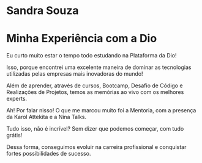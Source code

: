 # Sandra Souza
<!DOCTYPE html>
<html lang="pt-br">
<head>
    <meta charset="UTF-8">
    <meta name="viewport" content="width=device-width, initial-scale=1.0">
    
</head>
<body>
    <div class="container">
        <h1>Minha Experiência com a Dio</h1>
        <p>Eu curto muito estar o tempo todo estudando na Plataforma da Dio!</p>
        <p>Isso, porque encontrei uma <span class="highlight">excelente maneira</span> de dominar as tecnologias utilizadas pelas empresas mais inovadoras do mundo!</p>
        <p>Além de aprender, através de cursos, Bootcamp, Desafio de Código e Realizações de Projetos, temos as memórias ao vivo com os melhores experts.</p>
        <p>Ah! Por falar nisso! O que me marcou muito foi a Mentoria, com a presença da Karol Attekita e a Nina Talks.</p>
        <p>Tudo isso, não é incrível? Sem dizer que podemos começar, com tudo grátis!</p>
        <p>Dessa forma, conseguimos evoluir na carreira profissional e conquistar fortes possibilidades de sucesso.</p>
    </div>
</body>
</html>




